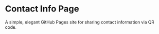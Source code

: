 # Contact Info Page

A simple, elegant GitHub Pages site for sharing contact information via QR code.

